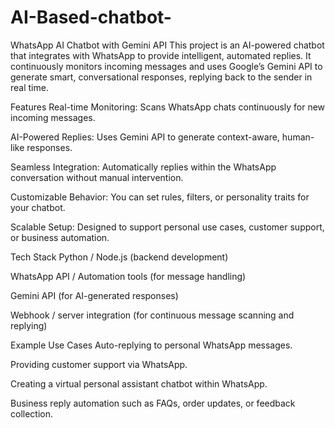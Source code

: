 # AI-Based-chatbot-

WhatsApp AI Chatbot with Gemini API
This project is an AI-powered chatbot that integrates with WhatsApp to provide intelligent, automated replies. It continuously monitors incoming messages and uses Google’s Gemini API to generate smart, conversational responses, replying back to the sender in real time.

Features
Real-time Monitoring: Scans WhatsApp chats continuously for new incoming messages.

AI-Powered Replies: Uses Gemini API to generate context-aware, human-like responses.

Seamless Integration: Automatically replies within the WhatsApp conversation without manual intervention.

Customizable Behavior: You can set rules, filters, or personality traits for your chatbot.

Scalable Setup: Designed to support personal use cases, customer support, or business automation.

Tech Stack
Python / Node.js (backend development)

WhatsApp API / Automation tools (for message handling)

Gemini API (for AI-generated responses)

Webhook / server integration (for continuous message scanning and replying)

Example Use Cases
Auto-replying to personal WhatsApp messages.

Providing customer support via WhatsApp.

Creating a virtual personal assistant chatbot within WhatsApp.

Business reply automation such as FAQs, order updates, or feedback collection.
